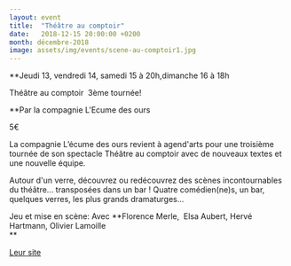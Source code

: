 ```yaml
---
layout: event
title:  "Théâtre au comptoir"
date:   2018-12-15 20:00:00 +0200
month: décembre-2018
image: assets/img/events/scene-au-comptoir1.jpg
---
```




**Jeudi 13, vendredi 14, samedi 15 à 20h,dimanche 16 à 18h

 Théâtre au comptoir  3ème tournée!

 **Par la compagnie L'Ecume des ours

 5€



La compagnie L’écume des ours revient à agend'arts pour une troisième tournée de son spectacle Théâtre au comptoir avec de nouveaux textes et une nouvelle équipe.

 Autour d'un verre, découvrez ou redécouvrez des scènes incontournables du théâtre... transposées dans un bar ! Quatre comédien(ne)s, un bar, quelques verres, les plus grands dramaturges...

Jeu et mise en scène: Avec</b> **Florence Merle,  Elsa Aubert, Hervé Hartmann, Olivier Lamoille  
** 

[Leur site](https://lecumedesours.wixsite.com/lecumedesours)